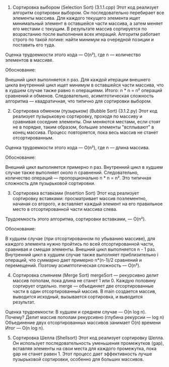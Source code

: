 1. Сортировка выбором (Selection Sort)  (3.1.1.cpp)
Этот код реализует алгоритм сортировки выбором. Он последовательно перебирает все элементы массива.
Для каждого текущего элемента ищет минимальный элемент в оставшейся части массива, а затем меняет его местами с текущим. В результате массив сортируется по возрастанию после выполнения всех итераций.
Алгоритм работает строго по такой логике: найти минимум на очередной позиции и поставить его туда.

Оценка трудоемкости этого кода — O(n²), где n — количество элементов в массиве.

Обоснование:

Внешний цикл выполняется n раз.
Для каждой итерации внешнего цикла внутренний цикл ищет минимум в оставшейся части массива, что в худшем случае также равно n операциями.
Итого: n * n = n² операций сравнений и обменов.
Следовательно, асимптотическая сложность алгоритма — квадратичная, что типично для сортировки выбором.

2. Сортировка обменом (пузырьком) (Bubble Sort) (3.1.2.py)
Этот код реализует пузырьковую сортировку, проходя по массиву и сравнивая соседние элементы. 
Они меняются местами, если стоят не в порядке, таким образом, большие элементы "всплывают" в конец массива. 
Процесс повторяется, пока весь массив не станет отсортированным.

Оценка трудоемкости этого кода — O(n²), где n — длина массива.

Обоснование:

Внешний цикл выполняется примерно n раз.
Внутренний цикл в худшем случае также выполняет около n сравнений.
Следовательно, количество операций — пропорционально n * n = n².
Это типичная сложность для пузырьковой сортировки.

3. Сортировка вставками (Insertion Sort)
Этот код реализует сортировку вставками: просматривает массив поэлементно, начиная со второго, и вставляет каждый элемент на его правильное место в отсортированной части массива слева.

Трудоемкость этого алгоритма, сортировки вставками, — O(n²).

Обоснование:

В худшем случае (при отсортированном по убыванию массиве), для каждого элемента нужно пройтись по всей отсортированной части, сравнивая и смещая элементы.
Внешний цикл выполняется n - 1 раз.
Внутренний цикл в худшем случае также выполняет приблизительно i операций, что суммарно дает примерно n*(n-1)/2 сравнений и перемещений.
Поэтому асимптотическая сложность — O(n²).

4. Сортировка слиянием (Merge Sort)
mergeSort — рекурсивно делит массив пополам, пока длина не станет 1 или 0.
Каждую половину сортирует отдельно.
merge — объединяет две отсортированные части в один отсортированный массив.
В main создается массив, выводится исходный, вызывается сортировка, и выводится результат.

Оценка трудоемкости:
В худшем и среднем случае — O(n log n).
Почему?
Делит массив пополам рекурсивно (глубина рекурсии — log n)
Объединение двух отсортированных массивов занимает O(n) времени
Итог — O(n log n).

5. Сортировка Шелла (Shellsort)
Этот код реализует сортировку Шелла. Он использует последовательность уменьшения промежутков (gap), вставляя элементы на свои места для каждого промежутка, пока gap не станет равен 1.
Этот процесс дает эффективность лучше пузырьковой сортировки, особенно для больших массивов.
